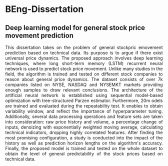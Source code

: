 # BEng-Dissertation
## Deep learning model for general stock price movement prediction

<p style='text-align: justify;'> This dissertation takes on the problem of general stockpric emovement prediction based on technical data. Its purpose is to argue if there exist universal price dynamics. The proposed approach involves deep learning techniques, where long short-term memory (LSTM) recurrent neural network is used to predict stock price movement. Unlike many studies in the field, the algorithm is trained and tested on different stock companies to reason about general price dynamics. The dataset consists of over 7k companies listed on NYSE, NASDAQ and NYSEMKT markets providing enough samples to draw relevant conclusions. The architecture of the artificial neural network is established using sequential model-based optimization with tree-structured Parzen estimator. Furthermore, 20m odels are trained and evaluated during the repeatability test. It enables to obtain variability window, and reflect the importance of hyperparameter tuning. Additionally, several data processing operations and feature sets are taken into consideration: raw price history and volume, a percentage change of inputs, denoizing with exponentially weighted moving average, calculating technical indicators, dropping highly correlated features. After finding the most promising configuration, a study is conducted into the impact of the history as well as prediction horizon lengths on the algorithm's accuracy. Finally, the proposed model is trained and tested on the whole dataset to obtain the level of general predictability of the stock prices based on technical data.
</p>
